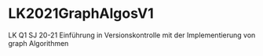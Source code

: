 # LK2021GraphAlgosV1
LK Q1 SJ 20-21 Einführung in Versionskontrolle mit der Implementierung von graph Algorithmen
